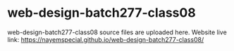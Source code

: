 # web-design-batch277-class08
web-design-batch277-class08 source files are uploaded here.
Website live link:
https://nayemspecial.github.io/web-design-batch277-class08/

